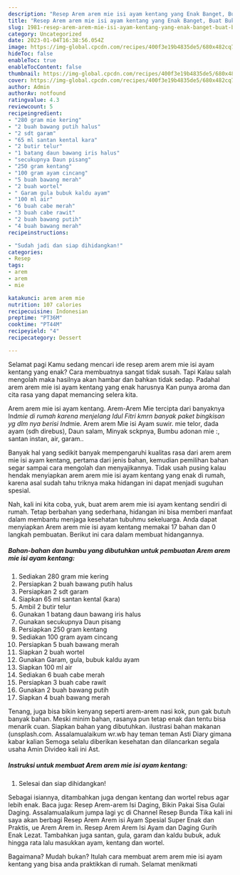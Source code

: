 ```yaml
---
description: "Resep Arem arem mie isi ayam kentang yang Enak Banget, Buat Buka Puasa Menggugah Selera"
title: "Resep Arem arem mie isi ayam kentang yang Enak Banget, Buat Buka Puasa Menggugah Selera"
slug: 1981-resep-arem-arem-mie-isi-ayam-kentang-yang-enak-banget-buat-buka-puasa-menggugah-selera
category: Uncategorized
date: 2023-01-04T16:38:56.054Z
image: https://img-global.cpcdn.com/recipes/400f3e19b4835de5/680x482cq70/arem-arem-mie-isi-ayam-kentang-foto-resep-utama.jpg
hideToc: false
enableToc: true
enableTocContent: false
thumbnail: https://img-global.cpcdn.com/recipes/400f3e19b4835de5/680x482cq70/arem-arem-mie-isi-ayam-kentang-foto-resep-utama.jpg
cover: https://img-global.cpcdn.com/recipes/400f3e19b4835de5/680x482cq70/arem-arem-mie-isi-ayam-kentang-foto-resep-utama.jpg
author: Admin
authorAv: notfound
ratingvalue: 4.3
reviewcount: 5
recipeingredient:
- "280 gram mie kering"
- "2 buah bawang putih halus"
- "2 sdt garam"
- "65 ml santan kental kara"
- "2 butir telur"
- "1 batang daun bawang iris halus"
- "secukupnya Daun pisang"
- "250 gram kentang"
- "100 gram ayam cincang"
- "5 buah bawang merah"
- "2 buah wortel"
- " Garam gula bubuk kaldu ayam"
- "100 ml air"
- "6 buah cabe merah"
- "3 buah cabe rawit"
- "2 buah bawang putih"
- "4 buah bawang merah"
recipeinstructions:

- "Sudah jadi dan siap dihidangkan!"
categories:
- Resep
tags:
- arem
- arem
- mie

katakunci: arem arem mie 
nutrition: 107 calories
recipecuisine: Indonesian
preptime: "PT36M"
cooktime: "PT44M"
recipeyield: "4"
recipecategory: Dessert

---
```



Selamat pagi Kamu sedang mencari ide resep arem arem mie isi ayam kentang yang enak? Cara membuatnya sangat tidak susah. Tapi Kalau salah mengolah maka hasilnya akan hambar dan bahkan tidak sedap. Padahal arem arem mie isi ayam kentang yang enak harusnya Kan punya aroma dan cita rasa yang dapat memancing selera kita.


Arem arem mie isi ayam kentang. Arem-Arem Mie tercipta dari banyaknya Ind*mie di rumah karena menjelang Idul Fitri kmrn banyak paket bingkisan yg dlm nya berisi Ind*mie. Arem arem Mie isi Ayam suwir. mie telor, dada ayam (sdh direbus), Daun salam, Minyak sckpnya, Bumbu adonan mie :, santan instan, air, garam..

Banyak hal yang sedikit banyak mempengaruhi kualitas rasa dari arem arem mie isi ayam kentang, pertama dari jenis bahan, kemudian pemilihan bahan segar sampai cara mengolah dan menyajikannya. Tidak usah pusing kalau hendak menyiapkan arem arem mie isi ayam kentang yang enak di rumah, karena asal sudah tahu triknya maka hidangan ini dapat menjadi suguhan spesial.


Nah, kali ini kita coba, yuk, buat arem arem mie isi ayam kentang sendiri di rumah. Tetap berbahan yang sederhana, hidangan ini bisa memberi manfaat dalam membantu menjaga kesehatan tubuhmu sekeluarga. Anda dapat menyiapkan Arem arem mie isi ayam kentang memakai 17 bahan dan 0 langkah pembuatan. Berikut ini cara dalam membuat hidangannya.

<!--inarticleads1-->

##### Bahan-bahan dan bumbu yang dibutuhkan untuk pembuatan Arem arem mie isi ayam kentang:

1. Sediakan 280 gram mie kering
1. Persiapkan 2 buah bawang putih halus
1. Persiapkan 2 sdt garam
1. Siapkan 65 ml santan kental (kara)
1. Ambil 2 butir telur
1. Gunakan 1 batang daun bawang iris halus
1. Gunakan secukupnya Daun pisang
1. Persiapkan 250 gram kentang
1. Sediakan 100 gram ayam cincang
1. Persiapkan 5 buah bawang merah
1. Siapkan 2 buah wortel
1. Gunakan  Garam, gula, bubuk kaldu ayam
1. Siapkan 100 ml air
1. Sediakan 6 buah cabe merah
1. Persiapkan 3 buah cabe rawit
1. Gunakan 2 buah bawang putih
1. Siapkan 4 buah bawang merah


Tenang, juga bisa bikin kenyang seperti arem-arem nasi kok, pun gak butuh banyak bahan. Meski minim bahan, rasanya pun tetap enak dan tentu bisa menarik cuan. Siapkan bahan yang dibutuhkan. ilustrasi bahan makanan (unsplash.com. Assalamualaikum wr.wb hay teman teman Asti Diary gimana kabar kalian Semoga selalu diberikan kesehatan dan dilancarkan segala usaha Amin Divideo kali ini Ast. 

<!--inarticleads2-->

##### Instruksi untuk membuat Arem arem mie isi ayam kentang:


1. Selesai dan siap dihidangkan!

Sebagai isiannya, ditambahkan juga dengan kentang dan wortel rebus agar lebih enak. Baca juga: Resep Arem-arem Isi Daging, Bikin Pakai Sisa Gulai Daging. Assalamualaikum jumpa lagi yc di Channel Resep Bunda Tika kali ini saya akan berbagi Resep Arem Arem isi Ayam Spesial Super Enak dan Praktis, ue Arem Arem in. Resep Arem Arem Isi Ayam dan Daging Gurih Enak Lezat. Tambahkan juga santan, gula, garam dan kaldu bubuk, aduk hingga rata lalu masukkan ayam, kentang dan wortel. 

Bagaimana? Mudah bukan? Itulah cara membuat arem arem mie isi ayam kentang yang bisa anda praktikkan di rumah. Selamat menikmati
